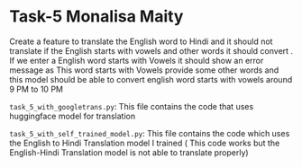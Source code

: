 # Task-5                                        Monalisa Maity

Create a feature to translate the English word to Hindi and it should not translate if the English starts with vowels and other words it should convert . If we enter a English word starts with Vowels it should show an error message as This word starts with Vowels provide some other words and this model should be able to convert english word starts with vowels around 9 PM to 10 PM


```task_5_with_googletrans.py```: This file contains the code that uses huggingface model for translation

```task_5_with_self_trained_model.py```: This file contains the code which uses the English to Hindi Translation model I trained ( This code works but the English-Hindi Translation model is not able to translate properly)
